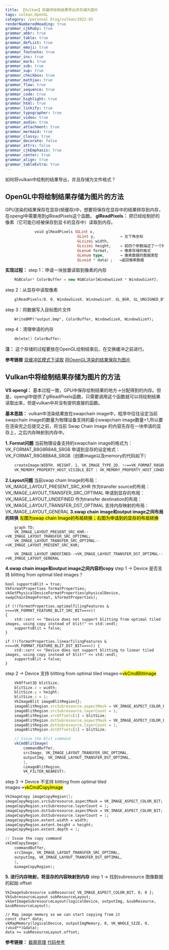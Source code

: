 ```yaml
---
title: 【Vulkan】将最终绘制结果导出并存储为图片
tags: vulkan,OpenGL
category: /personal blog/vulkan/2022-03
renderNumberedHeading: true
grammar_cjkRuby: true
grammar_abbr: true
grammar_table: true
grammar_defList: true
grammar_emoji: true
grammar_footnote: true
grammar_ins: true
grammar_mark: true
grammar_sub: true
grammar_sup: true
grammar_checkbox: true
grammar_mathjax: true
grammar_flow: true
grammar_sequence: true
grammar_code: true
grammar_highlight: true
grammar_html: true
grammar_linkify: true
grammar_typographer: true
grammar_video: true
grammar_audio: true
grammar_attachment: true
grammar_mermaid: true
grammar_classy: true
grammar_decorate: false
grammar_attrs: false
grammar_cjkEmphasis: true
grammar_center: true
grammar_align: true
grammar_tableExtra: true
---
```



如何将vulkan中绘制的结果导出，并且存储为文件格式？

## OpenGL中将绘制结果存储为图片的方法
GPU渲染的结果保存在显存(帧缓存)中，想要将保存在显存中的结果转存到内存，在opengl中需要用到glReadPixels这个函数。
**glReadPixels：** 把已经绘制好的像素（它可能已经被保存到显卡的显存中）读取到内存。

``` haskell
			 void glReadPixels（GLint x, 
								GLint y,       	   → 左下角坐标
								GLsizei width,
                      			GLsizei height,    → 前四个参数描述了一个矩形范围
                                GLenum format,     → 像素存储的格式
                                GLenum type,   	   → 像素数据的数据类型
                                GLvoid * data）;   →返回像素数据
```

**实现过程：** 
step 1：申请一块放置读取到像素的内存
``` javascript
	RGBColor* ColorBuffer = new RGBColor[WindowSizeX * WindowSizeY];
```
step 2：从显存中读取像素
``` scss
	glReadPixels(0, 0, WindowSizeX, WindowSizeY, GL_BGR, GL_UNSIGNED_BYTE, ColorBuffer);
```
step 3：将数据写入目标图片文件

``` reasonml
	WriteBMP("output.bmp", ColorBuffer, WindowSizeX, WindowSizeY);
```

step 4：清理申请的内存

``` gradle
	delete[] ColorBuffer;
```

**注：** 这个存储的过程要放在OpenGL绘制结束后，在交换缓冲之前进行。

**参考链接** 
[双缓冲区模式下读取](https://blog.csdn.net/cd_yourheart/article/details/123528957)
[将OpenGL渲染的结果保存为图片](https://blog.csdn.net/u013412391/article/details/120565095)

## Vulkan中将绘制结果存储为图片的方法
**VS opengl：** 基本过程一致，GPU中保存绘制结果的地方→分配得到的内存。但是，opengl中提供了glReadPixels函数，只需要调用这个函数就可以将绘制结果读取出来，但是vulkan中并没有提供直接的函数。
 

**基本思路：** vulkan中渲染结果放在swapchain image中，程序中往往设定当前swapchain image的数量为物理设备支持的最小swapchain image数量+1,所以要在渲染完之后提交之前，将当前 Swap Chain Image 的内容先存在一块申请的显存上，之后内存映射到内存中。

**1. Format问题** 
    当前物理设备支持的swapchain image的格式为：VK_FORMAT_B8G8R8A8_SRGB
	申请到显存的设定格式：VK_FORMAT_R8G8B8A8_SRGB（创建image以及memory的代码如下）
``` scss
	createImage(WIDTH, HEIGHT, 1, VK_IMAGE_TYPE_2D, >>==VK_FORMAT_R8G8B8A8_SRGB==<<, VK_IMAGE_TILING_LINEAR, >>==VK_IMAGE_USAGE_TRANSFER_DST_BIT==<<,
	VK_MEMORY_PROPERTY_HOST_VISIBLE_BIT | VK_MEMORY_PROPERTY_HOST_COHERENT_BIT, outputImg, outputImgMemory);
```

**2.Layout问题** 
	当前swap chain Image的布局：VK_IMAGE_LAYOUT_PRESENT_SRC_KHR
	作为transfer source的布局：VK_IMAGE_LAYOUT_TRANSFER_SRC_OPTIMAL
	申请到显存的布局：VK_IMAGE_LAYOUT_UNDEFINED
	作为transfer destination的布局：VK_IMAGE_LAYOUT_TRANSFER_DST_OPTIMAL
	支持内存映射的布局：VK_IMAGE_LAYOUT_GENERAL
**3.swap chain image和output image之间布局的转换** 
<mark>左图为swap chain Image的布局转换；右图为申请到的显存的布局转换</mark>
```mermaid!
	graph TD;
    VK_IMAGE_LAYOUT_PRESENT_SRC_KHR-->VK_IMAGE_LAYOUT_TRANSFER_SRC_OPTIMAL;
    VK_IMAGE_LAYOUT_TRANSFER_SRC_OPTIMAL-->VK_IMAGE_LAYOUT_PRESENT_SRC_KHR;
	
	VK_IMAGE_LAYOUT_UNDEFINED-->VK_IMAGE_LAYOUT_TRANSFER_DST_OPTIMAL-->VK_IMAGE_LAYOUT_GENERAL
```
**4.swap chain image和output image之间内容的copy** 
	 step 1 → Device 是否支持 blitting from optimal tiled images？
``` reasonml
bool supportsBlit = true;
VkFormatProperties formatProperties;
vkGetPhysicalDeviceFormatProperties(physicalDevice, swapChainImageFormat, &formatProperties);

if (!(formatProperties.optimalTilingFeatures &  >>==VK_FORMAT_FEATURE_BLIT_SRC_BIT==<<))
{
	std::cerr << "Device does not support blitting from optimal tiled images, using copy instead of blit!" << std::endl;
	supportsBlit = false;
}

if (!(formatProperties.linearTilingFeatures & >>==VK_FORMAT_FEATURE_BLIT_DST_BIT==<<)) {
	std::cerr << "Device does not support blitting to linear tiled images, using copy instead of blit!" << std::endl;
	supportsBlit = false;
}
```
step 2 → Device 支持 blitting from optimal tiled images→<mark>vkCmdBlitImage</mark>
 
``` javascript
	VkOffset3D blitSize;
	blitSize.x = width;
	blitSize.y = height;
	blitSize.z = 1;
	VkImageBlit imageBlitRegion{};
	imageBlitRegion.srcSubresource.aspectMask = VK_IMAGE_ASPECT_COLOR_BIT;
	imageBlitRegion.srcSubresource.layerCount = 1;
	imageBlitRegion.srcOffsets[1] = blitSize;
	imageBlitRegion.dstSubresource.aspectMask = VK_IMAGE_ASPECT_COLOR_BIT;
	imageBlitRegion.dstSubresource.layerCount = 1;
	imageBlitRegion.dstOffsets[1] = blitSize;

	// Issue the blit command
	vkCmdBlitImage(
		commandBuffer,
		srcImage, VK_IMAGE_LAYOUT_TRANSFER_SRC_OPTIMAL,
		outputImg, VK_IMAGE_LAYOUT_TRANSFER_DST_OPTIMAL,
		1,
		&imageBlitRegion,
		VK_FILTER_NEAREST);
```
 step 3 → Device 不支持 blitting from optimal tiled images→<mark>vkCmdCopyImage</mark>

``` nix
VkImageCopy imageCopyRegion{};
imageCopyRegion.srcSubresource.aspectMask = VK_IMAGE_ASPECT_COLOR_BIT;
imageCopyRegion.srcSubresource.layerCount = 1;
imageCopyRegion.dstSubresource.aspectMask = VK_IMAGE_ASPECT_COLOR_BIT;
imageCopyRegion.dstSubresource.layerCount = 1;
imageCopyRegion.extent.width = width;
imageCopyRegion.extent.height = height;
imageCopyRegion.extent.depth = 1;

// Issue the copy command
vkCmdCopyImage(
	commandBuffer,
	srcImage, VK_IMAGE_LAYOUT_TRANSFER_SRC_OPTIMAL,
	outputImg, VK_IMAGE_LAYOUT_TRANSFER_DST_OPTIMAL,
	1,
	&imageCopyRegion);
```

**5. 进行内存映射，将显存的内容映射到内存**
	step 1 → 找到subresource 图像数据的起始 offset
``` lasso
VkImageSubresource subResource{ VK_IMAGE_ASPECT_COLOR_BIT, 0, 0 };
VkSubresourceLayout subResourceLayout;
vkGetImageSubresourceLayout(logicalDevice, outputImg, &subResource, &subResourceLayout);

// Map image memory so we can start copying from it
const char* data;
vkMapMemory(logicalDevice, outputImgMemory, 0, VK_WHOLE_SIZE, 0, (void**)&data);
data += subResourceLayout.offset;
```

**参考链接：**
[截屏原理](https://gavinkg.github.io/ILearnVulkanFromScratch-CN/mdroot/Vulkan%20%E8%BF%9B%E9%98%B6/%E6%88%AA%E5%8F%96%E5%B1%8F%E5%B9%95/%E5%8E%9F%E7%90%86.html)
[代码参考](https://github.com/SaschaWillems/VulkanCapsViewer/blob/master/vulkancapsviewer.cpp)

